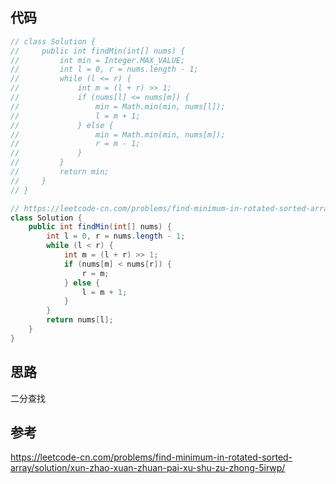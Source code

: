 ## 代码

```java
// class Solution {
//     public int findMin(int[] nums) {
//         int min = Integer.MAX_VALUE;
//         int l = 0, r = nums.length - 1;
//         while (l <= r) {
//             int m = (l + r) >> 1;
//             if (nums[l] <= nums[m]) {
//                 min = Math.min(min, nums[l]);
//                 l = m + 1;
//             } else {
//                 min = Math.min(min, nums[m]);
//                 r = m - 1;
//             }
//         }
//         return min;
//     }
// }

// https://leetcode-cn.com/problems/find-minimum-in-rotated-sorted-array/solution/xun-zhao-xuan-zhuan-pai-xu-shu-zu-zhong-5irwp/
class Solution {
    public int findMin(int[] nums) {
        int l = 0, r = nums.length - 1;
        while (l < r) {
            int m = (l + r) >> 1;
            if (nums[m] < nums[r]) {
                r = m;
            } else {
                l = m + 1;
            }
        }
        return nums[l];
    }
}
```



## 思路

二分查找



## 参考

https://leetcode-cn.com/problems/find-minimum-in-rotated-sorted-array/solution/xun-zhao-xuan-zhuan-pai-xu-shu-zu-zhong-5irwp/